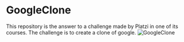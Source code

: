 # GoogleClone
This repository is the answer to a challenge made by Platzi in one of its courses. The challenge is to create a clone of google.
![GoogleClone](https://imgur.com/a/jJftrqv)
